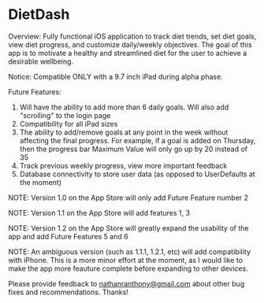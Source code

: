 # DietDash

Overview: Fully functional iOS application to track diet trends, set diet goals, view diet progress, and customize daily/weekly objectives. The goal of this app is to motivate a healthy and streamlined diet for the user to achieve a desirable wellbeing.

Notice: Compatible ONLY with a 9.7 inch iPad during alpha phase.

Future Features: 
1) Will have the ability to add more than 6 daily goals. Will also add "scrolling" to the login page
2) Compatibility for all iPad sizes
3) The ability to add/remove goals at any point in the week without affecting the final progress. For example, if a goal is added on Thursday, then the progress bar Maximum Value will only go up by 20 instead of 35
4) Track previous weekly progress, view more important feedback
5) Database connectivity to store user data (as opposed to UserDefaults at the moment)

NOTE: Version 1.0 on the App Store will only add Future Feature number 2

NOTE: Version 1.1 on the App Store will add features 1, 3

NOTE: Version 1.2 on the App Store will greatly expand the usability of the app and add Future Features 5 and 6

NOTE: An ambiguous version (such as 1.1.1, 1.2.1, etc) will add compatibility with iPhone. This is a more minor effort at the moment, as I would like to make the app more feauture complete before expanding to other devices. 

Please provide feedback to nathanranthony@gmail.com about other bug fixes and recommendations. Thanks!
